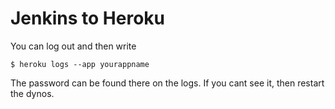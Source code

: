 # Jenkins to Heroku

You can log out and then write

`$ heroku logs --app yourappname`

The password can be found there on the logs. If you cant see it, then restart the dynos.

